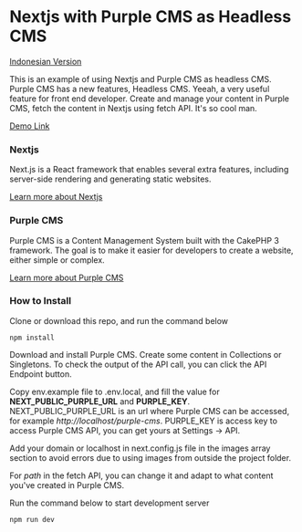 # Nextjs with Purple CMS as Headless CMS

[Indonesian Version](README.id.md)

This is an example of using Nextjs and Purple CMS as headless CMS. Purple CMS has a new features, Headless CMS. Yeeah, a very useful feature for front end developer. Create and manage your content in Purple CMS, fetch the content in Nextjs using fetch API. It's so cool man.

[Demo Link](https://nextjs-purple-cms.vercel.app/)

### Nextjs

Next.js is a React framework that enables several extra features, including server-side rendering and generating static websites. 

[Learn more about Nextjs](https://nextjs.org/)

### Purple CMS

Purple CMS is a Content Management System built with the CakePHP 3 framework. The goal is to make it easier for developers to create a website, either simple or complex.

[Learn more about Purple CMS](https://github.com/bayukurniawan30/purple-cms)

### How to Install

Clone or download this repo, and run the command below

```
npm install
```

Download and install Purple CMS. Create some content in Collections or Singletons. To check the output of the API call, you can click the API Endpoint button.

Copy env.example file to .env.local, and fill the value for **NEXT_PUBLIC_PURPLE_URL** and **PURPLE_KEY**. NEXT_PUBLIC_PURPLE_URL is an url where Purple CMS can be accessed, for example *http://localhost/purple-cms*. PURPLE_KEY is access key to access Purple CMS API, you can get yours at Settings → API.

Add your domain or localhost in next.config.js file in the images array section to avoid errors due to using images from outside the project folder.

For *path* in the fetch API, you can change it and adapt to what content you've created in Purple CMS.

Run the command below to start development server
```
npm run dev
```